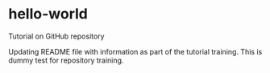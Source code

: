 # hello-world
Tutorial on GitHub repository

Updating README file with information as part of the tutorial training. This is dummy test for repository training.
